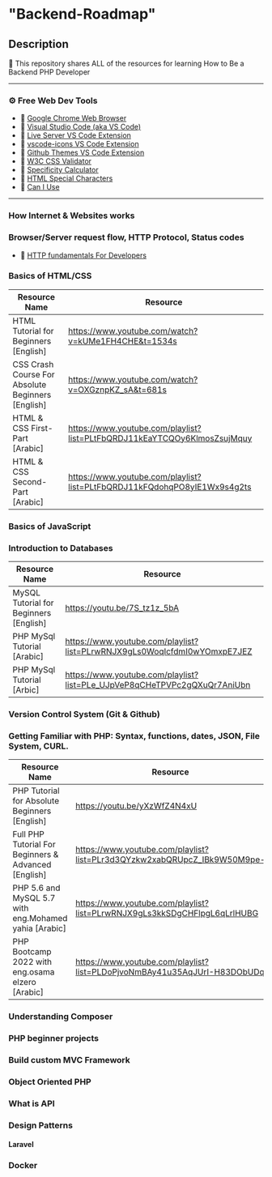 # "Backend-Roadmap"

## Description

🚀 This repository shares ALL of the resources for learning How to Be a Backend PHP Developer

---

### ⚙ Free Web Dev Tools

- 🔗 [Google Chrome Web Browser](https://google.com/chrome/)
- 🔗 [Visual Studio Code (aka VS Code)](https://code.visualstudio.com/)
- 🔗 [Live Server VS Code Extension](https://marketplace.visualstudio.com/items?itemName=ritwickdey.LiveServer)
- 🔗 [vscode-icons VS Code Extension](https://marketplace.visualstudio.com/items?itemName=vscode-icons-team.vscode-icons)
- 🔗 [Github Themes VS Code Extension](https://marketplace.visualstudio.com/items?itemName=GitHub.github-vscode-theme)
- 🔗 [W3C CSS Validator](https://jigsaw.w3.org/css-validator/)
- 🔗 [Specificity Calculator](https://specificity.keegan.st/)
- 🔗 [HTML Special Characters](https://unicode-table.com)
- 🔗 [Can I Use](https://caniuse.com/)

---

### How Internet & Websites works

### Browser/Server request flow, HTTP Protocol, Status codes

- 🔗 [HTTP fundamentals For Developers](https://www.youtube.com/playlist?list=PLrwRNJX9gLs1Wj72mMEjGrc1wheja1txl)

### Basics of HTML/CSS

| Resource Name                                     | Resource                                                                 |
| ------------------------------------------------- | ------------------------------------------------------------------------ |
| HTML Tutorial for Beginners [English]             | https://www.youtube.com/watch?v=kUMe1FH4CHE&t=1534s                      |
| CSS Crash Course For Absolute Beginners [English] | https://www.youtube.com/watch?v=OXGznpKZ_sA&t=681s                       |
| HTML & CSS First-Part [Arabic]                    | https://www.youtube.com/playlist?list=PLtFbQRDJ11kEaYTCQOy6KlmosZsujMquy |
| HTML & CSS Second-Part [Arabic]                   | https://www.youtube.com/playlist?list=PLtFbQRDJ11kFQdohqPO8yIE1Wx9s4g2ts |

### Basics of JavaScript

### Introduction to Databases

| Resource Name                          | Resource                                                                 |
| -------------------------------------- | ------------------------------------------------------------------------ |
| MySQL Tutorial for Beginners [English] | https://youtu.be/7S_tz1z_5bA                                             |
| PHP MySql Tutorial [Arabic]            | https://www.youtube.com/playlist?list=PLrwRNJX9gLs0WoqIcfdmI0wYOmxpE7JEZ |
| PHP MySql Tutorial [Arbic]             | https://www.youtube.com/playlist?list=PLe_UJpVeP8qCHeTPVPc2gQXuQr7AniUbn |

### Version Control System (Git & Github)

### Getting Familiar with PHP: Syntax, functions, dates, JSON, File System, CURL.

| Resource Name                                         | Resource                                                                 |
| ----------------------------------------------------- | ------------------------------------------------------------------------ |
| PHP Tutorial for Absolute Beginners [English]         | https://youtu.be/yXzWfZ4N4xU                                             |
| Full PHP Tutorial For Beginners & Advanced [English]  | https://www.youtube.com/playlist?list=PLr3d3QYzkw2xabQRUpcZ_IBk9W50M9pe- |
| PHP 5.6 and MySQL 5.7 with eng.Mohamed yahia [Arabic] | https://www.youtube.com/playlist?list=PLrwRNJX9gLs3kkSDgCHFlpgL6qLrlHUBG |
| PHP Bootcamp 2022 with eng.osama elzero [Arabic]      | https://www.youtube.com/playlist?list=PLDoPjvoNmBAy41u35AqJUrI-H83DObUDq |

### Understanding Composer

### PHP beginner projects

### Build custom MVC Framework

### Object Oriented PHP

### What is API

### Design Patterns

#### Laravel

### Docker
